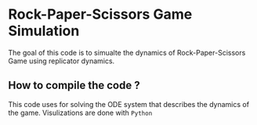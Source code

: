 # Rock-Paper-Scissors Game Simulation 

The goal of this code is to simualte the dynamics of Rock-Paper-Scissors Game using replicator dynamics. 

## How to compile the code ? 

This code uses [](https://petsc.org/release/install/`Petsc`) for solving the ODE system that describes the dynamics of the game. Visulizations are done with `Python`